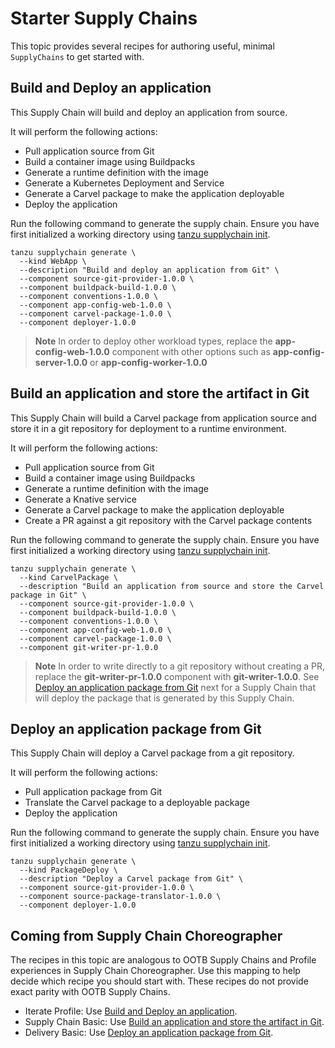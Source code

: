 # Starter Supply Chains

This topic provides several recipes for authoring useful, minimal `SupplyChains` to get started with.

## Build and Deploy an application

This Supply Chain will build and deploy an application from source.

It will perform the following actions:

* Pull application source from Git
* Build a container image using Buildpacks
* Generate a runtime definition with the image
* Generate a Kubernetes Deployment and Service
* Generate a Carvel package to make the application deployable
* Deploy the application

Run the following command to generate the supply chain. Ensure you have first initialized a working directory using [tanzu supplychain init](../../reference/supplychain-cli/tanzu_supplychain_init.hbs.md). 

```
tanzu supplychain generate \
  --kind WebApp \
  --description "Build and deploy an application from Git" \
  --component source-git-provider-1.0.0 \
  --component buildpack-build-1.0.0 \
  --component conventions-1.0.0 \
  --component app-config-web-1.0.0 \
  --component carvel-package-1.0.0 \
  --component deployer-1.0.0
```

> **Note** In order to deploy other workload types, replace the **app-config-web-1.0.0** component with other options such as **app-config-server-1.0.0** or **app-config-worker-1.0.0**

## Build an application and store the artifact in Git

This Supply Chain will build a Carvel package from application source and store it in a git repository for deployment to a runtime environment.

It will perform the following actions:

* Pull application source from Git
* Build a container image using Buildpacks
* Generate a runtime definition with the image
* Generate a Knative service
* Generate a Carvel package to make the application deployable
* Create a PR against a git repository with the Carvel package contents

Run the following command to generate the supply chain. Ensure you have first initialized a working directory using [tanzu supplychain init](../../reference/supplychain-cli/tanzu_supplychain_init.hbs.md).

```
tanzu supplychain generate \
  --kind CarvelPackage \
  --description "Build an application from source and store the Carvel package in Git" \
  --component source-git-provider-1.0.0 \
  --component buildpack-build-1.0.0 \
  --component conventions-1.0.0 \
  --component app-config-web-1.0.0 \
  --component carvel-package-1.0.0 \
  --component git-writer-pr-1.0.0 
```

> **Note** In order to write directly to a git repository without creating a PR, replace the **git-writer-pr-1.0.0** component with **git-writer-1.0.0**. See [Deploy an application package from Git](#deploy-an-application-package-from-git) next for a Supply Chain that will deploy the package that is generated by this Supply Chain.

## Deploy an application package from Git

This Supply Chain will deploy a Carvel package from a git repository.

It will perform the following actions:

* Pull application package from Git
* Translate the Carvel package to a deployable package
* Deploy the application

Run the following command to generate the supply chain. Ensure you have first initialized a working directory using [tanzu supplychain init](../../reference/supplychain-cli/tanzu_supplychain_init.hbs.md).

```
tanzu supplychain generate \
  --kind PackageDeploy \
  --description "Deploy a Carvel package from Git" \
  --component source-git-provider-1.0.0 \
  --component source-package-translator-1.0.0 \
  --component deployer-1.0.0
```

## Coming from Supply Chain Choreographer

The recipes in this topic are analogous to OOTB Supply Chains and Profile experiences in Supply Chain Choreographer. Use this mapping to help decide which recipe you should start with. These recipes
do not provide exact parity with OOTB Supply Chains.

- Iterate Profile: Use [Build and Deploy an application](#build-and-deploy-an-application).
- Supply Chain Basic: Use [Build an application and store the artifact in Git](#build-an-application-and-store-the-artifact-in-git).
- Delivery Basic: Use [Deploy an application package from Git](#deploy-an-application-package-from-git).
